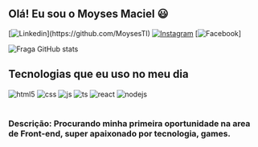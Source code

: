 ## Olá! Eu sou o Moyses Maciel 😃

[![Linkedin]([https://img.shields.io/badge/YouTube-FF0000?style=for-the-badge&logo=youtube&logoColor=white](https://img.shields.io/badge/LinkedIn-0077B5?style=for-the-badge&logo=linkedin&logoColor=white))](https://github.com/MoysesTI)
[![Instagram](https://img.shields.io/badge/Instagram-E4405F?style=for-the-badge&logo=instagram&logoColor=white)](https://www.instagram.com/kly0n/)
[![Facebook](https://img.shields.io/badge/Twitch-9146FF?style=for-the-badge&logo=twitch&logoColor=white)]

![Fraga GitHub stats](https://github-readme-stats.vercel.app/api?username=MoysesTi&show_icons=true&theme=dracula&count_private=true)

## Tecnologias que eu uso no meu dia

<div style="display: inline_block">
  <img align="center" alt="html5" src="https://img.shields.io/badge/HTML5-E34F26?style=for-the-badge&logo=html5&logoColor=white" />
  <img align="center" alt="css" src="https://img.shields.io/badge/CSS3-1572B6?style=for-the-badge&logo=css3&logoColor=white" />
  <img align="center" alt="js" src="https://img.shields.io/badge/JavaScript-F7DF1E?style=for-the-badge&logo=javascript&logoColor=black" />
  <img align="center" alt="ts" src="https://img.shields.io/badge/TypeScript-007ACC?style=for-the-badge&logo=typescript&logoColor=white" />
  <img align="center" alt="react" src="https://img.shields.io/badge/React-20232A?style=for-the-badge&logo=react&logoColor=61DAFB" />
  <img align="center" alt="nodejs" src="https://img.shields.io/badge/Node.js-43853D?style=for-the-badge&logo=node.js&logoColor=white" />
</div><br/>

### Descrição: Procurando minha primeira oportunidade na area de Front-end, super apaixonado por tecnologia, games.
